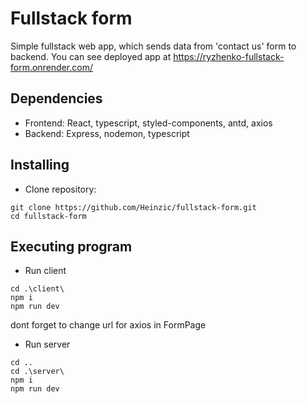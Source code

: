 # Fullstack form

Simple fullstack web app, which sends data from 'contact us' form to backend.
You can see deployed app at https://ryzhenko-fullstack-form.onrender.com/

## Dependencies

* Frontend: React, typescript, styled-components, antd, axios
* Backend: Express, nodemon, typescript

## Installing

* Clone repository:
```
git clone https://github.com/Heinzic/fullstack-form.git
cd fullstack-form
``` 

## Executing program

* Run client
```
cd .\client\
npm i
npm run dev
```
dont forget to change url for axios in FormPage 

* Run server
```
cd ..
cd .\server\
npm i
npm run dev
```